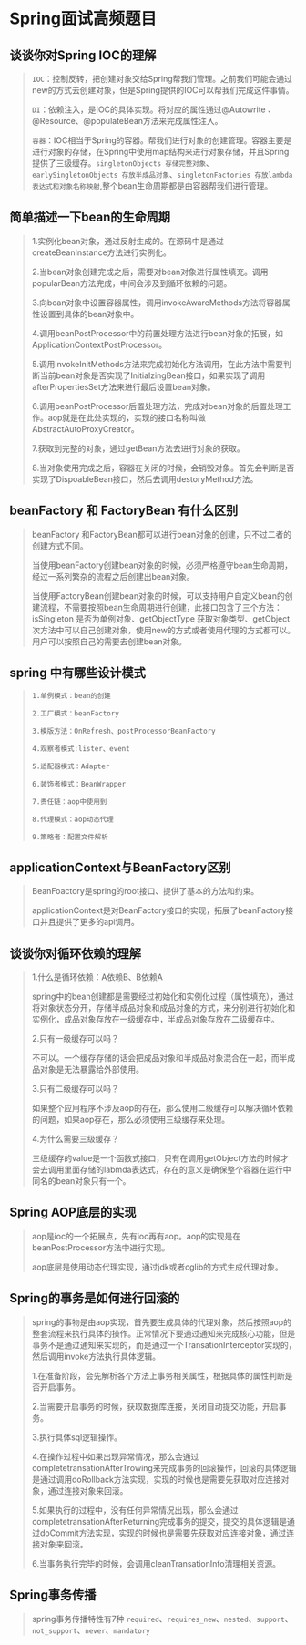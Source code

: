 # Spring面试高频题目


## 谈谈你对Spring IOC的理解

>`IOC`：控制反转，把创建对象交给Spring帮我们管理。之前我们可能会通过new的方式去创建对象，但是Spring提供的IOC可以帮我们完成这件事情。
>
>`DI`：依赖注入，是IOC的具体实现。将对应的属性通过@Autowrite 、@Resource、@populateBean方法来完成属性注入。
>
>`容器`：IOC相当于Spring的容器。帮我们进行对象的创建管理。容器主要是进行对象的存储，在Spring中使用map结构来进行对象存储，并且Spring提供了三级缓存。`singletonObjects 存储完整对象`、`earlySingletonObjects 存放半成品对象`、`singletonFactories 存放lambda表达式和对象名称映射`,整个bean生命周期都是由容器帮我们进行管理。

## 简单描述一下bean的生命周期

> 1.实例化bean对象，通过反射生成的。在源码中是通过createBeanInstance方法进行实例化。
>
> 2.当bean对象创建完成之后，需要对bean对象进行属性填充。调用popularBean方法完成，中间会涉及到循环依赖的问题。
>
> 3.向bean对象中设置容器属性，调用invokeAwareMethods方法将容器属性设置到具体的bean对象中。
>
> 4.调用beanPostProcessor中的前置处理方法进行bean对象的拓展，如ApplicationContextPostProcessor。
>
> 5.调用invokeInitMethods方法来完成初始化方法调用，在此方法中需要判断当前bean对象是否实现了InitialzingBean接口，如果实现了调用afterPropertiesSet方法来进行最后设置bean对象。
>
> 6.调用beanPostProcessor后置处理方法，完成对bean对象的后置处理工作。aop就是在此处实现的，实现的接口名称叫做AbstractAutoProxyCreator。
>
> 7.获取到完整的对象，通过getBean方法去进行对象的获取。
>
> 8.当对象使用完成之后，容器在关闭的时候，会销毁对象。首先会判断是否实现了DispoableBean接口，然后去调用destoryMethod方法。

## beanFactory 和 FactoryBean 有什么区别

> beanFactory 和FactoryBean都可以进行bean对象的创建，只不过二者的创建方式不同。
>
> 当使用beanFactory创建bean对象的时候，必须严格遵守bean生命周期，经过一系列繁杂的流程之后创建出bean对象。
>
> 当使用FactoryBean创建bean对象的时候，可以支持用户自定义bean的创建流程，不需要按照bean生命周期进行创建，此接口包含了三个方法：isSingleton 是否为单例对象、getObjectType 获取对象类型、getObject 次方法中可以自己创建对象，使用new的方式或者使用代理的方式都可以。用户可以按照自己的需要去创建bean对象。

## spring 中有哪些设计模式

>`1.单例模式：bean的创建`
>
>`2.工厂模式：beanFactory`
>
>`3.模版方法：OnRefresh、postProcessorBeanFactory`
>
>`4.观察者模式:lister、event`
>
>`5.适配器模式：Adapter`
>
>`6.装饰者模式：BeanWrapper`
>
>`7.责任链：aop中使用到`
>
>`8.代理模式：aop动态代理`
>
>`9.策略者：配置文件解析`

## applicationContext与BeanFactory区别

> BeanFoactory是spring的root接口、提供了基本的方法和约束。
>
> applicationContext是对BeanFactory接口的实现，拓展了beanFactory接口并且提供了更多的api调用。

## 谈谈你对循环依赖的理解

>1.什么是循环依赖：A依赖B、B依赖A
>
>spring中的bean创建都是需要经过初始化和实例化过程（属性填充），通过将对象状态分开，存储半成品对象和成品对象的方式，来分别进行初始化和实例化，成品对象存放在一级缓存中，半成品对象存放在二级缓存中。
>
>2.只有一级缓存可以吗？
>
>不可以。一个缓存存储的话会把成品对象和半成品对象混合在一起，而半成品对象是无法暴露给外部使用。
>
>3.只有二级缓存可以吗？
>
>如果整个应用程序不涉及aop的存在，那么使用二级缓存可以解决循环依赖的问题，如果aop存在，那么必须使用三级缓存来处理。
>
>4.为什么需要三级缓存？
>
>三级缓存的value是一个函数式接口，只有在调用getObject方法的时候才会去调用里面存储的labmda表达式，存在的意义是确保整个容器在运行中同名的bean对象只有一个。

## Spring AOP底层的实现

>aop是ioc的一个拓展点，先有ioc再有aop。aop的实现是在beanPostProcessor方法中进行实现。
>
>aop底层是使用动态代理实现，通过jdk或者cglib的方式生成代理对象。

## Spring的事务是如何进行回滚的

>spring的事物是由aop实现，首先要生成具体的代理对象，然后按照aop的整套流程来执行具体的操作。正常情况下要通过通知来完成核心功能，但是事务不是通过通知来实现的，而是通过一个TransationInterceptor实现的，然后调用invoke方法执行具体逻辑。
>
>1.在准备阶段，会先解析各个方法上事务相关属性，根据具体的属性判断是否开启事务。
>
>2.当需要开启事务的时候，获取数据库连接，关闭自动提交功能，开启事务。
>
>3.执行具体sql逻辑操作。
>
>4.在操作过程中如果出现异常情况，那么会通过completetransationAfterTrowing来完成事务的回滚操作，回滚的具体逻辑是通过调用doRollback方法实现，实现的时候也是需要先获取对应连接对象，通过连接对象来回滚。
>
>5.如果执行的过程中，没有任何异常情况出现，那么会通过completetransationAfterReturning完成事务的提交，提交的具体逻辑是通过doCommit方法实现，实现的时候也是需要先获取对应连接对象，通过连接对象来回滚。
>
>6.当事务执行完毕的时候，会调用cleanTransationInfo清理相关资源。

## Spring事务传播

>spring事务传播特性有7种 `required`、`requires_new`、`nested`、`support`、`not_support`、`never`、`mandatory`